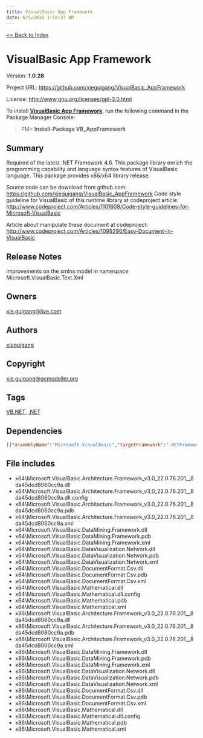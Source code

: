 ```yaml
---
title: VisualBasic App Framework
date: 6/5/2016 1:58:37 AM
---
```


[<< Back to Index](../index.html)
# VisualBasic App Framework

Version: **1.0.28**

Project URL: https://github.com/xieguigang/VisualBasic_AppFramework

License: http://www.gnu.org/licenses/gpl-3.0.html

To install **[VisualBasic App Framework](https://www.nuget.org/packages/VB_AppFramework/)**, run the following command in the Package Manager Console:
> PM>  **Install-Package VB_AppFramework**


## Summary
Required of the latest .NET Framework 4.6.
This package library enrich the programming capability and language syntax features of VisualBasic language. This package provides x86/x64 library release.

Source code can be download from github.com:
https://github.com/xieguigang/VisualBasic_AppFramework
Code style guideline for VisualBasic of this runtime library at codeproject article: http://www.codeproject.com/Articles/1101608/Code-style-guidelines-for-Microsoft-VisualBasic

Article about manipulate these document at codeproject: http://www.codeproject.com/Articles/1099296/Easy-Document-in-VisualBasic
## Release Notes
improvements on the xmlns model in namespace Microsoft.VisualBasic.Text.Xml
## Owners
xie.guigang@live.com
## Authors
[xieguigang](https://www.nuget.org/profiles/xieguigang)
## Copyright
xie.guigang@gcmodeller.org
## Tags
[VB.NET,](https://www.nuget.org/packages?q=Tags%3A"VB.NET,") [.NET](https://www.nuget.org/packages?q=Tags%3A".NET")
## Dependencies
```json
[{"assemblyName":"Microsoft.VisualBasic","targetFramework":".NETFramework4.6"},{"assemblyName":"System.Web.Extensions","targetFramework":".NETFramework4.6"},{"assemblyName":"System.Xml","targetFramework":".NETFramework4.6"},{"assemblyName":"System.Xml.Linq","targetFramework":".NETFramework4.6"}]
```


## File includes
+ x64\Microsoft.VisualBasic.Architecture.Framework_v3.0_22.0.76.201__8da45dcd8060cc9a.dll<br />
+ x64\Microsoft.VisualBasic.Architecture.Framework_v3.0_22.0.76.201__8da45dcd8060cc9a.dll.config<br />
+ x64\Microsoft.VisualBasic.Architecture.Framework_v3.0_22.0.76.201__8da45dcd8060cc9a.pdb<br />
+ x64\Microsoft.VisualBasic.Architecture.Framework_v3.0_22.0.76.201__8da45dcd8060cc9a.xml<br />
+ x64\Microsoft.VisualBasic.DataMining.Framework.dll<br />
+ x64\Microsoft.VisualBasic.DataMining.Framework.pdb<br />
+ x64\Microsoft.VisualBasic.DataMining.Framework.xml<br />
+ x64\Microsoft.VisualBasic.DataVisualization.Network.dll<br />
+ x64\Microsoft.VisualBasic.DataVisualization.Network.pdb<br />
+ x64\Microsoft.VisualBasic.DataVisualization.Network.xml<br />
+ x64\Microsoft.VisualBasic.DocumentFormat.Csv.dll<br />
+ x64\Microsoft.VisualBasic.DocumentFormat.Csv.pdb<br />
+ x64\Microsoft.VisualBasic.DocumentFormat.Csv.xml<br />
+ x64\Microsoft.VisualBasic.Mathematical.dll<br />
+ x64\Microsoft.VisualBasic.Mathematical.dll.config<br />
+ x64\Microsoft.VisualBasic.Mathematical.pdb<br />
+ x64\Microsoft.VisualBasic.Mathematical.xml<br />
+ x86\Microsoft.VisualBasic.Architecture.Framework_v3.0_22.0.76.201__8da45dcd8060cc9a.dll<br />
+ x86\Microsoft.VisualBasic.Architecture.Framework_v3.0_22.0.76.201__8da45dcd8060cc9a.pdb<br />
+ x86\Microsoft.VisualBasic.Architecture.Framework_v3.0_22.0.76.201__8da45dcd8060cc9a.xml<br />
+ x86\Microsoft.VisualBasic.DataMining.Framework.dll<br />
+ x86\Microsoft.VisualBasic.DataMining.Framework.pdb<br />
+ x86\Microsoft.VisualBasic.DataMining.Framework.xml<br />
+ x86\Microsoft.VisualBasic.DataVisualization.Network.dll<br />
+ x86\Microsoft.VisualBasic.DataVisualization.Network.pdb<br />
+ x86\Microsoft.VisualBasic.DataVisualization.Network.xml<br />
+ x86\Microsoft.VisualBasic.DocumentFormat.Csv.dll<br />
+ x86\Microsoft.VisualBasic.DocumentFormat.Csv.pdb<br />
+ x86\Microsoft.VisualBasic.DocumentFormat.Csv.xml<br />
+ x86\Microsoft.VisualBasic.Mathematical.dll<br />
+ x86\Microsoft.VisualBasic.Mathematical.dll.config<br />
+ x86\Microsoft.VisualBasic.Mathematical.pdb<br />
+ x86\Microsoft.VisualBasic.Mathematical.xml<br />

